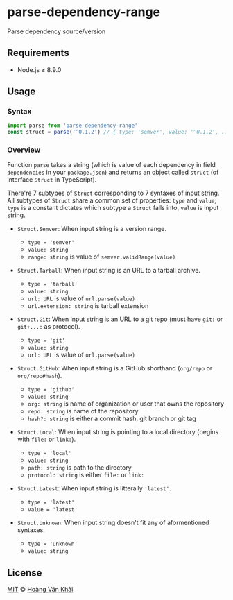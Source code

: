 # parse-dependency-range

Parse dependency source/version

## Requirements

* Node.js ≥ 8.9.0

## Usage

### Syntax

```javascript
import parse from 'parse-dependency-range'
const struct = parse('^0.1.2') // { type: 'semver', value: '^0.1.2', ... }
```

### Overview

Function `parse` takes a string (which is value of each dependency in field `dependencies` in your `package.json`) and returns an object called `struct` (of interface `Struct` in TypeScript).

There're 7 subtypes of `Struct` corresponding to 7 syntaxes of input string. All subtypes of `Struct` share a common set of properties: `type` and `value`; `type` is a constant dictates which subtype a `Struct` falls into, `value` is input string.

* `Struct.Semver`: When input string is a version range.
  * `type = 'semver'`
  * `value: string`
  * `range: string` is value of `semver.validRange(value)`

* `Struct.Tarball`: When input string is an URL to a tarball archive.
  * `type = 'tarball'`
  * `value: string`
  * `url: URL` is value of `url.parse(value)`
  * `url.extension: string` is tarball extension

* `Struct.Git`: When input string is an URL to a git repo (must have `git:` or `git+...:` as protocol).
  * `type = 'git'`
  * `value: string`
  * `url: URL` is value of `url.parse(value)`

* `Struct.GitHub`: When input string is a GitHub shorthand (`org/repo` or `org/repo#hash`).
  * `type = 'github'`
  * `value: string`
  * `org: string` is name of organization or user that owns the repository
  * `repo: string` is name of the repository
  * `hash?: string` is either a commit hash, git branch or git tag

* `Struct.Local`: When input string is pointing to a local directory (begins with `file:` or `link:`).
  * `type = 'local'`
  * `value: string`
  * `path: string` is path to the directory
  * `protocol: string` is either `file:` or `link:`

* `Struct.Latest`: When input string is litterally `'latest'`.
  * `type = 'latest'`
  * `value = 'latest'`

* `Struct.Unknown`: When input string doesn't fit any of aformentioned syntaxes.
  * `type = 'unknown'`
  * `value: string`

## License

[MIT](https://git.io/vhaEz) © [Hoàng Văn Khải](https://github.com/KSXGitHub)
